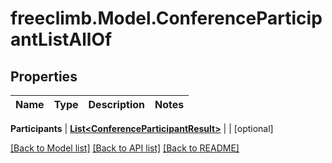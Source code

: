 # freeclimb.Model.ConferenceParticipantListAllOf



## Properties

Name | Type | Description | Notes
------------ | ------------- | ------------- | -------------

**Participants** | [**List&lt;ConferenceParticipantResult&gt;**](ConferenceParticipantResult.md) |  | [optional] 


 [[Back to Model list]](../README.md#documentation-for-models) [[Back to API list]](../README.md#documentation-for-api-endpoints) [[Back to README]](../README.md)



